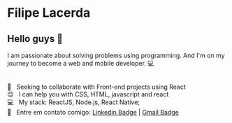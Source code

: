 # Filipe Lacerda

## Hello guys 👋
I am passionate about solving problems using programming. And I'm on my journey to become a web and mobile developer. :computer:

 <br/> :purple_heart: &nbsp; Seeking to collaborate with Front-end projects using React
 <br/> :blush: &nbsp; I can help you with CSS, HTML, javascript and react
 <br/> :computer: &nbsp; My stack: ReactJS, Node.js, React Native;
 <br/> :email: &nbsp; Entre em contato comigo: [Linkedin Badge](https://www.linkedin.com/in/filipe-lacerda-31a881183/) 
| 
[Gmail Badge](mailto:filipeelacerda@gmail.com)

